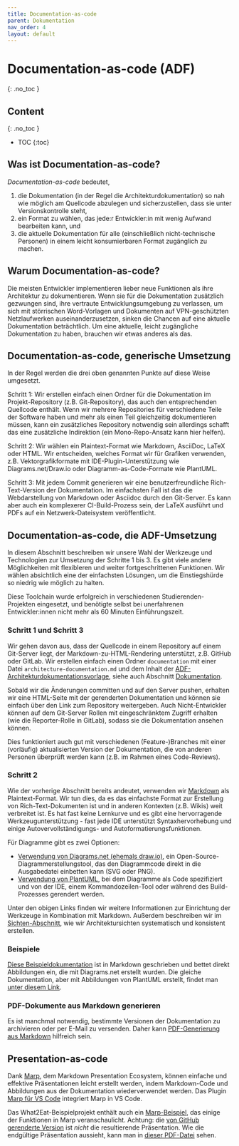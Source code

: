 ```yaml
---
title: Documentation-as-code
parent: Dokumentation
nav_order: 4
layout: default
---
```


<!-- markdownlint-disable-next-line blanks-around-headings -->
# Documentation-as-code (ADF) <!-- omit in toc -->
{: .no_toc }

<!-- markdownlint-disable-next-line blanks-around-headings -->
## Content <!-- omit in toc -->
{: .no_toc }

- TOC
{:toc}

## Was ist Documentation-as-code?

*Documentation-as-code* bedeutet,

1. die Dokumentation (in der Regel die Architekturdokumentation) so nah wie möglich am Quellcode abzulegen und sicherzustellen, dass sie unter Versionskontrolle steht,
2. ein Format zu wählen, das jede:r Entwickler:in mit wenig Aufwand bearbeiten kann, und
3. die aktuelle Dokumentation für alle (einschließlich nicht-technische Personen) in einem leicht konsumierbaren Format zugänglich zu machen.

## Warum Documentation-as-code?

Die meisten Entwickler implementieren lieber neue Funktionen als ihre Architektur zu dokumentieren. Wenn sie für die Dokumentation zusätzlich gezwungen sind, ihre vertraute Entwicklungsumgebung zu verlassen, um sich mit störrischen Word-Vorlagen und Dokumenten auf VPN-geschützten Netzlaufwerken auseinanderzusetzen, sinken die Chancen auf eine aktuelle Dokumentation beträchtlich. Um eine aktuelle, leicht zugängliche Dokumentation zu haben, brauchen wir etwas anderes als das.

## Documentation-as-code, generische Umsetzung

In der Regel werden die drei oben genannten Punkte auf diese Weise umgesetzt.

Schritt 1: Wir erstellen einfach einen Ordner für die Dokumentation im Projekt-Repository (z.B. Git-Repository), das auch den entsprechenden Quellcode enthält. Wenn wir mehrere Repositories für verschiedene Teile der Software haben und mehr als einen Teil gleichzeitig dokumentieren müssen, kann ein zusätzliches Repository notwendig sein allerdings schafft das eine zusätzliche Indirektion (ein Mono-Repo-Ansatz kann hier helfen).

Schritt 2: Wir wählen ein Plaintext-Format wie Markdown, AsciiDoc, LaTeX oder HTML. Wir entscheiden, welches Format wir für Grafiken verwenden, z.B. Vektorgrafikformate mit IDE-Plugin-Unterstützung wie Diagrams.net/Draw.io oder Diagramm-as-Code-Formate wie PlantUML.

Schritt 3: Mit jedem Commit generieren wir eine benutzerfreundliche Rich-Text-Version der Dokumentation. Im einfachsten Fall ist das die Webdarstellung von Markdown oder Asciidoc durch den Git-Server. Es kann aber auch ein komplexerer CI-Build-Prozess sein, der LaTeX ausführt und PDFs auf ein Netzwerk-Dateisystem veröffentlicht.

## Documentation-as-code, die ADF-Umsetzung

In diesem Abschnitt beschreiben wir unsere Wahl der Werkzeuge und Technologien zur Umsetzung der Schritte 1 bis 3. Es gibt viele andere Möglichkeiten mit flexibleren und weiter fortgeschrittenen Funktionen. Wir wählen absichtlich eine der einfachsten Lösungen, um die Einstiegshürde so niedrig wie möglich zu halten.

Diese Toolchain wurde erfolgreich in verschiedenen Studierenden-Projekten eingesetzt, und benötigte selbst bei unerfahrenen Entwickler:innen nicht mehr als 60 Minuten Einführungszeit.

### Schritt 1 und Schritt 3

Wir gehen davon aus, dass der Quellcode in einem Repository auf einem Git-Server liegt, der Markdown-zu-HTML-Rendering unterstützt, z.B. GitHub oder GitLab. Wir erstellen einfach einen Ordner `documentation` mit einer Datei `architecture-documentation.md` und dem Inhalt der [ADF-Architekturdokumentationsvorlage](https://github.com/architecture-decomposition-framework/adf-documentation-template), siehe auch Abschnitt [Dokumentation](../).

Sobald wir die Änderungen committen und auf den Server pushen, erhalten wir eine HTML-Seite mit der gerenderten Dokumentation und können sie einfach über den Link zum Repository weitergeben. Auch Nicht-Entwickler können auf dem Git-Server Rollen mit eingeschränktem Zugriff erhalten (wie die Reporter-Rolle in GitLab), sodass sie die Dokumentation ansehen können.

Dies funktioniert auch gut mit verschiedenen (Feature-)Branches mit einer (vorläufig) aktualisierten Version der Dokumentation, die von anderen Personen überprüft werden kann (z.B. im Rahmen eines Code-Reviews).

### Schritt 2

Wie der vorherige Abschnitt bereits andeutet, verwenden wir [Markdown](https://en.wikipedia.org/wiki/Markdown) als Plaintext-Format. Wir tun dies, da es das einfachste Format zur Erstellung von Rich-Text-Dokumenten ist und in anderen Kontexten (z.B. Wikis) weit verbreitet ist. Es hat fast keine Lernkurve und es gibt eine hervorragende Werkzeugunterstützung - fast jede IDE unterstützt Syntaxhervorhebung und einige Autovervollständigungs- und Autoformatierungsfunktionen.

Für Diagramme gibt es zwei Optionen:

- [Verwendung von Diagrams.net (ehemals draw.io)](../../views/tooling/diagrams-net-elements.html), ein Open-Source-Diagrammerstellungstool, das den Diagrammcode direkt in die Ausgabedatei einbetten kann (SVG oder PNG).
- [Verwendung von PlantUML](../../views/tooling/plantuml-elements.html), bei dem Diagramme als Code spezifiziert und von der IDE, einem Kommandozeilen-Tool oder während des Build-Prozesses gerendert werden.

Unter den obigen Links finden wir weitere Informationen zur Einrichtung der Werkzeuge in Kombination mit Markdown. Außerdem beschreiben wir im [Sichten-Abschnitt](../../views/), wie wir Architektursichten systematisch und konsistent erstellen.

### Beispiele

[Diese Beispieldokumentation](https://github.com/neshanjo/what2eat/blob/with-cache/doc/architecture-documentation.md) ist in Markdown geschrieben und bettet direkt Abbildungen ein, die mit Diagrams.net erstellt wurden. Die gleiche Dokumentation, aber mit Abbildungen von PlantUML erstellt, findet man [unter diesem Link](https://github.com/neshanjo/what2eat/blob/with-cache/doc-plantuml/architecture-documentation-plantuml.md).

### PDF-Dokumente aus Markdown generieren

Es ist manchmal notwendig, bestimmte Versionen der Dokumentation zu archivieren oder per E-Mail zu versenden. Daher kann [PDF-Generierung aus Markdown](./generate-pdf-from-markdown.html) hilfreich sein.

## Presentation-as-code

Dank [Marp](https://marp.app/), dem Markdown Presentation Ecosystem, können einfache und effektive Präsentationen leicht erstellt werden, indem Markdown-Code und Abbildungen aus der Dokumentation wiederverwendet werden. Das Plugin [Marp für VS Code](https://marketplace.visualstudio.com/items?itemName=marp-team.marp-vscode) integriert Marp in VS Code.

Das What2Eat-Beispielprojekt enthält auch ein [Marp-Beispiel](https://raw.githubusercontent.com/neshanjo/what2eat/with-cache/doc/architecture-presentation.md), das einige der Funktionen in Marp veranschaulicht. Achtung: die [von GitHub gerenderte Version](https://github.com/neshanjo/what2eat/blob/with-cache/doc/architecture-presentation.md) ist *nicht* die resultierende Präsentation. Wie die endgültige Präsentation aussieht, kann man in [dieser PDF-Datei](https://raw.githubusercontent.com/neshanjo/what2eat/with-cache/doc/architecture-presentation.pdf) sehen.
